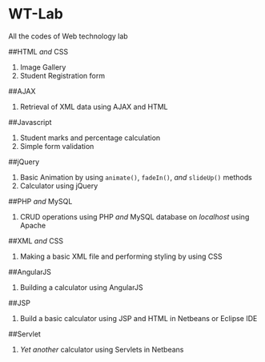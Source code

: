 # WT-Lab
All the codes of Web technology lab

##HTML *and* CSS
1. Image Gallery
2. Student Registration form

##AJAX
1. Retrieval of XML data using AJAX and HTML

##Javascript
1. Student marks and percentage calculation
2. Simple form validation

##jQuery
1. Basic Animation by using `animate()`, `fadeIn()`, *and* `slideUp()` methods
2. Calculator using jQuery

##PHP *and* MySQL
1. CRUD operations using PHP *and* MySQL database on *localhost* using Apache

##XML *and* CSS
1. Making a basic XML file and performing styling by using CSS

##AngularJS
1. Building a calculator using AngularJS

##JSP
1. Build a basic calculator using JSP and HTML in Netbeans or Eclipse IDE

##Servlet
1. *Yet another* calculator using Servlets in Netbeans 
